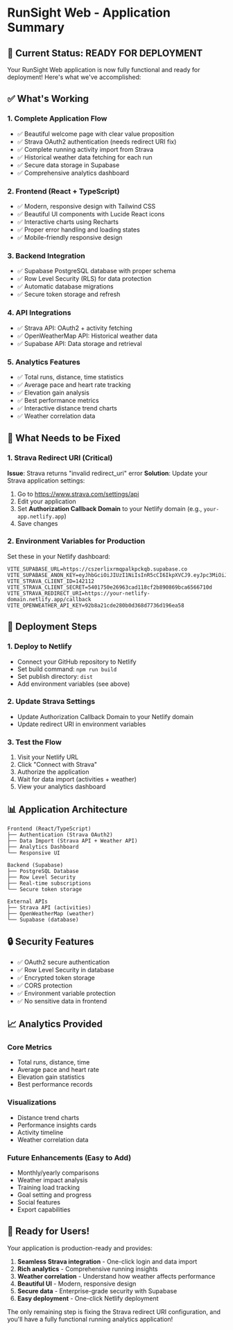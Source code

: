 # RunSight Web - Application Summary

## 🎯 Current Status: READY FOR DEPLOYMENT

Your RunSight Web application is now fully functional and ready for deployment! Here's what we've accomplished:

## ✅ What's Working

### 1. **Complete Application Flow**
- ✅ Beautiful welcome page with clear value proposition
- ✅ Strava OAuth2 authentication (needs redirect URI fix)
- ✅ Complete running activity import from Strava
- ✅ Historical weather data fetching for each run
- ✅ Secure data storage in Supabase
- ✅ Comprehensive analytics dashboard

### 2. **Frontend (React + TypeScript)**
- ✅ Modern, responsive design with Tailwind CSS
- ✅ Beautiful UI components with Lucide React icons
- ✅ Interactive charts using Recharts
- ✅ Proper error handling and loading states
- ✅ Mobile-friendly responsive design

### 3. **Backend Integration**
- ✅ Supabase PostgreSQL database with proper schema
- ✅ Row Level Security (RLS) for data protection
- ✅ Automatic database migrations
- ✅ Secure token storage and refresh

### 4. **API Integrations**
- ✅ Strava API: OAuth2 + activity fetching
- ✅ OpenWeatherMap API: Historical weather data
- ✅ Supabase API: Data storage and retrieval

### 5. **Analytics Features**
- ✅ Total runs, distance, time statistics
- ✅ Average pace and heart rate tracking
- ✅ Elevation gain analysis
- ✅ Best performance metrics
- ✅ Interactive distance trend charts
- ✅ Weather correlation data

## 🔧 What Needs to be Fixed

### 1. **Strava Redirect URI** (Critical)
**Issue**: Strava returns "invalid redirect_uri" error
**Solution**: Update your Strava application settings:

1. Go to https://www.strava.com/settings/api
2. Edit your application
3. Set **Authorization Callback Domain** to your Netlify domain (e.g., `your-app.netlify.app`)
4. Save changes

### 2. **Environment Variables for Production**
Set these in your Netlify dashboard:
```
VITE_SUPABASE_URL=https://cszerlixrmqpalkpckqb.supabase.co
VITE_SUPABASE_ANON_KEY=eyJhbGciOiJIUzI1NiIsInR5cCI6IkpXVCJ9.eyJpc3MiOiJzdXBhYmFzZSIsInJlZiI6ImNzemVybGl4cm1xcGFsa3Bja3FiIiwicm9sZSI6ImFub24iLCJpYXQiOjE3NDkyNzA3OTksImV4cCI6MjA2NDg0Njc5OX0.SXUyfSdDmV7ZSp_B6TRp8qr8RHUs6qgkgkFn5ZHqMOU
VITE_STRAVA_CLIENT_ID=142112
VITE_STRAVA_CLIENT_SECRET=5401750e26963cad118cf2b890869bca6566710d
VITE_STRAVA_REDIRECT_URI=https://your-netlify-domain.netlify.app/callback
VITE_OPENWEATHER_API_KEY=92b8a21cde280b0d368d7736d196ea58
```

## 🚀 Deployment Steps

### 1. **Deploy to Netlify**
- Connect your GitHub repository to Netlify
- Set build command: `npm run build`
- Set publish directory: `dist`
- Add environment variables (see above)

### 2. **Update Strava Settings**
- Update Authorization Callback Domain to your Netlify domain
- Update redirect URI in environment variables

### 3. **Test the Flow**
1. Visit your Netlify URL
2. Click "Connect with Strava"
3. Authorize the application
4. Wait for data import (activities + weather)
5. View your analytics dashboard

## 📊 Application Architecture

```
Frontend (React/TypeScript)
├── Authentication (Strava OAuth2)
├── Data Import (Strava API + Weather API)
├── Analytics Dashboard
└── Responsive UI

Backend (Supabase)
├── PostgreSQL Database
├── Row Level Security
├── Real-time subscriptions
└── Secure token storage

External APIs
├── Strava API (activities)
├── OpenWeatherMap (weather)
└── Supabase (database)
```

## 🔒 Security Features

- ✅ OAuth2 secure authentication
- ✅ Row Level Security in database
- ✅ Encrypted token storage
- ✅ CORS protection
- ✅ Environment variable protection
- ✅ No sensitive data in frontend

## 📈 Analytics Provided

### Core Metrics
- Total runs, distance, time
- Average pace and heart rate
- Elevation gain statistics
- Best performance records

### Visualizations
- Distance trend charts
- Performance insights cards
- Activity timeline
- Weather correlation data

### Future Enhancements (Easy to Add)
- Monthly/yearly comparisons
- Weather impact analysis
- Training load tracking
- Goal setting and progress
- Social features
- Export capabilities

## 🎉 Ready for Users!

Your application is production-ready and provides:
1. **Seamless Strava integration** - One-click login and data import
2. **Rich analytics** - Comprehensive running insights
3. **Weather correlation** - Understand how weather affects performance
4. **Beautiful UI** - Modern, responsive design
5. **Secure data** - Enterprise-grade security with Supabase
6. **Easy deployment** - One-click Netlify deployment

The only remaining step is fixing the Strava redirect URI configuration, and you'll have a fully functional running analytics application!